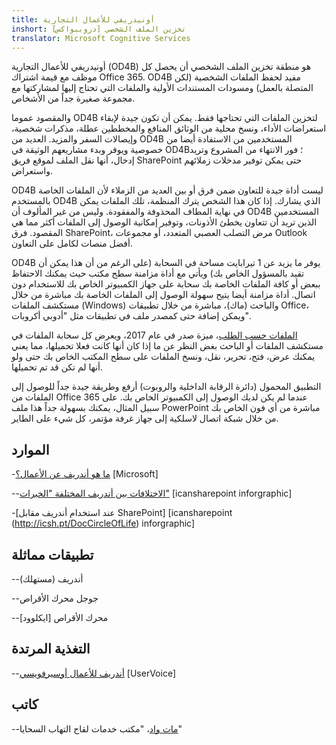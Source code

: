 ```yaml
---
title: أونيدريفي للأعمال التجارية
inshort: تخزين الملف الشخصي [دروببواكس]
translator: Microsoft Cognitive Services
---
```



أونيدريفي للأعمال التجارية (OD4B) هو منطقة تخزين الملف الشخصي أن يحصل كل موظف مع قيمة اشتراك Office 365. OD4B مفيد لحفظ الملفات الشخصية (لكن المتصلة بالعمل) ومسودات المستندات الأولية والملفات التي تحتاج إليها لمشاركتها مع مجموعة صغيرة جداً من الأشخاص.

والمقصود عموما OD4B لتخزين الملفات التي تحتاجها فقط. يمكن أن تكون جيدة لإبقاء استعراضات الأداء، ونسخ محلية من الوثائق المنافع والمخططين عطلة، مذكرات شخصية، وإيصالات السفر والمزيد. العديد من OD4B المستخدمين من الاستفادة أيضا من خصوصية ويوفر وبدء مشاريعهم الوثيقة في OD4B؛ فور الانتهاء من المشروع وتريد إدخال، أنها نقل الملف لموقع فريق SharePoint حتى يمكن توفير مدخلات زملائهم واستعراض.

OD4B ليست أداة جيدة للتعاون ضمن فرق أو بين العديد من الزملاء لأن الملفات الخاصة بالمستخدم OD4B الذي يشارك. إذا كان هذا الشخص يترك المنظمة، تلك الملفات يمكن في نهاية المطاف المحذوفة والمفقودة. وليس من غير المألوف أن OD4B المستخدمين الذين تريد أن تتعاون يخطئ الأذونات، وتوفير إمكانية الوصول إلى الملفات أكثر مما هي المقصود. فرق SharePoint، مرض التصلب العصبي المتعدد، أو مجموعات Outlook أفضل منصات لكامل على التعاون.

OD4B يوفر ما يزيد عن 1 تيرابايت مساحة في السحابة (على الرغم من أن هذا يمكن أن تقيد بالمسؤول الخاص بك) ويأتي مع أداة مزامنة سطح مكتب حيث يمكنك الاحتفاظ ببعض أو كافة الملفات الخاصة بك سحابة على جهاز الكمبيوتر الخاص بك للاستخدام دون اتصال. أداة مزامنة أيضا يتيح سهولة الوصول إلى الملفات الخاصة بك مباشرة من خلال مستكشف الملفات (Windows) والباحث (ماك)، مباشرة من خلال تطبيقات Office، ويمكن إضافة حتى كمصدر ملف في تطبيقات مثل "أدوبي أكروبات". 

[الملفات حسب الطلب](https://blogs.office.com/en-us/2017/05/11/introducing-onedrive-files-on-demand-and-additional-features-making-it-easier-to-access-and-share-files/)، ميزة صدر في عام 2017، ويعرض كل سحابة الملفات في مستكشف الملفات أو الباحث بغض النظر عن ما إذا كان أنها كانت فعلا تحميلها، مما يعني يمكنك عرض، فتح، تحرير، نقل، ونسخ الملفات على سطح المكتب الخاص بك حتى ولو أنها لم تكن قد تم تحميلها.

التطبيق المحمول (دائرة الرقابة الداخلية والروبوت) أرفع وطريقة جيدة جداً للوصول إلى الملفات من Office 365 عندما لم يكن لديك الوصول إلى الكمبيوتر الخاص بك. على سبيل المثال، يمكنك بسهولة جداً هذا ملف PowerPoint مباشرة من أي فون الخاص بك من خلال شبكة اتصال لاسلكية إلى جهاز غرفة مؤتمر، كل شيء على الطاير.

الموارد
---------

-[ما هو أندريف عن
    الأعمال؟](https://support.office.com/en-us/article/What-is-OneDrive-for-Business-187f90af-056f-47c0-9656-cc0ddca7fdc2)
    \[Microsoft\]

--[الاختلافات بين أندريف المختلفة
    "الخبرات"](http://icsh.pt/OneDriveTree) \[icansharepoint
    inforgraphic\]

-[عند استخدام أندريف مقابل SharePoint] \[icansharepoint (http://icsh.pt/DocCircleOfLife)
    inforgraphic\]

تطبيقات مماثلة
--------------------

--أندريف (مستهلك)

--جوجل محرك الأقراص

--[ايكلوود] محرك الأقراص

التغذية المرتدة
---------

--[أندريف للأعمال أوسيرفويسي](https://onedrive.uservoice.com/forums/262982-onedrive/category/86090-onedrive-for-business)
    \[UserVoice\]

كاتب
---------

--[مات واد](https://www.linkedin.com/in/thatmattwade/)، "مكتب خدمات لقاح التهاب السحايا"

